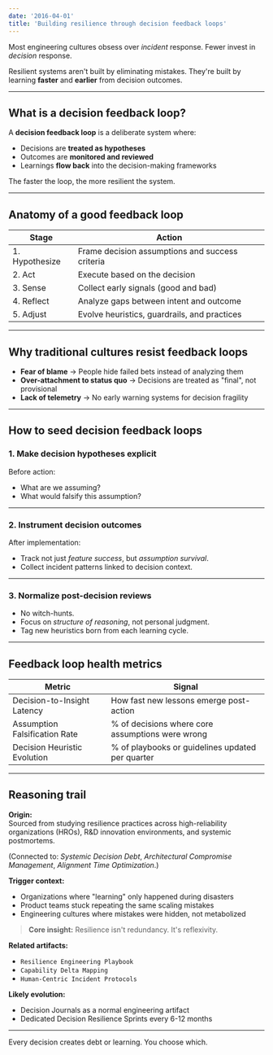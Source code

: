 ```yaml
---
date: '2016-04-01'
title: 'Building resilience through decision feedback loops'
---
```


Most engineering cultures obsess over *incident* response. Fewer invest in *decision* response.

Resilient systems aren't built by eliminating mistakes.  They're built by learning **faster** and **earlier** from decision outcomes.

---

## What is a decision feedback loop?

A **decision feedback loop** is a deliberate system where:

- Decisions are **treated as hypotheses**  
- Outcomes are **monitored and reviewed**  
- Learnings **flow back** into the decision-making frameworks

The faster the loop, the more resilient the system.

---

## Anatomy of a good feedback loop

| Stage | Action |
|-------|--------|
| 1. Hypothesize | Frame decision assumptions and success criteria |
| 2. Act | Execute based on the decision |
| 3. Sense | Collect early signals (good and bad) |
| 4. Reflect | Analyze gaps between intent and outcome |
| 5. Adjust | Evolve heuristics, guardrails, and practices |

---

## Why traditional cultures resist feedback loops

- **Fear of blame** → People hide failed bets instead of analyzing them
- **Over-attachment to status quo** → Decisions are treated as "final", not provisional
- **Lack of telemetry** → No early warning systems for decision fragility

---

## How to seed decision feedback loops

### 1. Make decision hypotheses explicit
Before action:
- What are we assuming?
- What would falsify this assumption?

---

### 2. Instrument decision outcomes
After implementation:
- Track not just *feature success*, but *assumption survival*.
- Collect incident patterns linked to decision context.

---

### 3. Normalize post-decision reviews
- No witch-hunts.
- Focus on *structure of reasoning*, not personal judgment.
- Tag new heuristics born from each learning cycle.

---

## Feedback loop health metrics

| Metric | Signal |
|--------|--------|
| Decision-to-Insight Latency | How fast new lessons emerge post-action |
| Assumption Falsification Rate | % of decisions where core assumptions were wrong |
| Decision Heuristic Evolution | % of playbooks or guidelines updated per quarter |

---

## Reasoning trail

**Origin:**  
Sourced from studying resilience practices across high-reliability organizations (HROs), R&D innovation environments, and systemic postmortems.

(Connected to: *Systemic Decision Debt*, *Architectural Compromise Management*, *Alignment Time Optimization*.)

**Trigger context:**  
- Organizations where "learning" only happened during disasters  
- Product teams stuck repeating the same scaling mistakes  
- Engineering cultures where mistakes were hidden, not metabolized

> **Core insight:**  Resilience isn't redundancy. It's reflexivity.

**Related artifacts:**  
- `Resilience Engineering Playbook`  
- `Capability Delta Mapping`  
- `Human-Centric Incident Protocols`

**Likely evolution:**  
- Decision Journals as a normal engineering artifact  
- Dedicated Decision Resilience Sprints every 6-12 months

---

Every decision creates debt or learning. You choose which.
